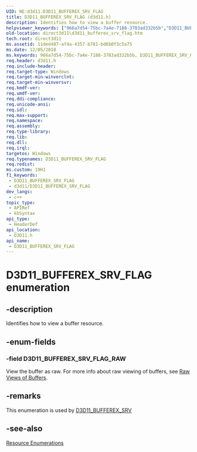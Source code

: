 ```yaml
---
UID: NE:d3d11.D3D11_BUFFEREX_SRV_FLAG
title: D3D11_BUFFEREX_SRV_FLAG (d3d11.h)
description: Identifies how to view a buffer resource.
helpviewer_keywords: ["966a7d54-75bc-7a4e-7188-3703ad332b5b","D3D11_BUFFEREX_SRV_FLAG","D3D11_BUFFEREX_SRV_FLAG enumeration [Direct3D 11]","D3D11_BUFFEREX_SRV_FLAG_RAW","d3d11/D3D11_BUFFEREX_SRV_FLAG","d3d11/D3D11_BUFFEREX_SRV_FLAG_RAW","direct3d11.d3d11_bufferex_srv_flag"]
old-location: direct3d11\d3d11_bufferex_srv_flag.htm
tech.root: direct3d11
ms.assetid: 11ded487-af4a-4357-b781-bd6b0f3c5a75
ms.date: 12/05/2018
ms.keywords: 966a7d54-75bc-7a4e-7188-3703ad332b5b, D3D11_BUFFEREX_SRV_FLAG, D3D11_BUFFEREX_SRV_FLAG enumeration [Direct3D 11], D3D11_BUFFEREX_SRV_FLAG_RAW, d3d11/D3D11_BUFFEREX_SRV_FLAG, d3d11/D3D11_BUFFEREX_SRV_FLAG_RAW, direct3d11.d3d11_bufferex_srv_flag
req.header: d3d11.h
req.include-header: 
req.target-type: Windows
req.target-min-winverclnt: 
req.target-min-winversvr: 
req.kmdf-ver: 
req.umdf-ver: 
req.ddi-compliance: 
req.unicode-ansi: 
req.idl: 
req.max-support: 
req.namespace: 
req.assembly: 
req.type-library: 
req.lib: 
req.dll: 
req.irql: 
targetos: Windows
req.typenames: D3D11_BUFFEREX_SRV_FLAG
req.redist: 
ms.custom: 19H1
f1_keywords:
 - D3D11_BUFFEREX_SRV_FLAG
 - d3d11/D3D11_BUFFEREX_SRV_FLAG
dev_langs:
 - c++
topic_type:
 - APIRef
 - kbSyntax
api_type:
 - HeaderDef
api_location:
 - D3D11.h
api_name:
 - D3D11_BUFFEREX_SRV_FLAG
---
```


# D3D11_BUFFEREX_SRV_FLAG enumeration


## -description

Identifies how to view a buffer resource.

## -enum-fields

### -field D3D11_BUFFEREX_SRV_FLAG_RAW

View the buffer as raw. For more info about raw viewing of buffers, see <a href="https://docs.microsoft.com/windows/desktop/direct3d11/overviews-direct3d-11-resources-intro">Raw Views of Buffers</a>.

## -remarks

This enumeration is used by <a href="https://docs.microsoft.com/windows/desktop/api/d3d11/ns-d3d11-d3d11_bufferex_srv">D3D11_BUFFEREX_SRV</a>

## -see-also

<a href="https://docs.microsoft.com/windows/desktop/direct3d11/d3d11-graphics-reference-resource-enums">Resource Enumerations</a>

